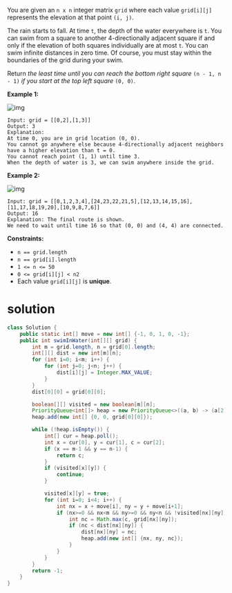 You are given an `n x n` integer matrix `grid` where each value `grid[i][j]` represents the elevation at that point `(i, j)`.

The rain starts to fall. At time `t`, the depth of the water everywhere is `t`. You can swim from a square to another 4-directionally adjacent square if and only if the elevation of both squares individually are at most `t`. You can swim infinite distances in zero time. Of course, you must stay within the boundaries of the grid during your swim.

Return *the least time until you can reach the bottom right square* `(n - 1, n - 1)` *if you start at the top left square* `(0, 0)`.

 

**Example 1:**

![img](https://assets.leetcode.com/uploads/2021/06/29/swim1-grid.jpg)

```
Input: grid = [[0,2],[1,3]]
Output: 3
Explanation:
At time 0, you are in grid location (0, 0).
You cannot go anywhere else because 4-directionally adjacent neighbors have a higher elevation than t = 0.
You cannot reach point (1, 1) until time 3.
When the depth of water is 3, we can swim anywhere inside the grid.
```

**Example 2:**

![img](https://assets.leetcode.com/uploads/2021/06/29/swim2-grid-1.jpg)

```
Input: grid = [[0,1,2,3,4],[24,23,22,21,5],[12,13,14,15,16],[11,17,18,19,20],[10,9,8,7,6]]
Output: 16
Explanation: The final route is shown.
We need to wait until time 16 so that (0, 0) and (4, 4) are connected.
```

 

**Constraints:**

- `n == grid.length`
- `n == grid[i].length`
- `1 <= n <= 50`
- `0 <= grid[i][j] < n2`
- Each value `grid[i][j]` is **unique**.

# solution

```java
class Solution {
    public static int[] move = new int[] {-1, 0, 1, 0, -1};
    public int swimInWater(int[][] grid) {
        int m = grid.length, n = grid[0].length;
        int[][] dist = new int[m][n];
        for (int i=0; i<m; i++) {
            for (int j=0; j<n; j++) {
                dist[i][j] = Integer.MAX_VALUE;
            }
        }
        dist[0][0] = grid[0][0];

        boolean[][] visited = new boolean[m][n];
        PriorityQueue<int[]> heap = new PriorityQueue<>((a, b) -> (a[2] - b[2]));
        heap.add(new int[] {0, 0, grid[0][0]});

        while (!heap.isEmpty()) {
            int[] cur = heap.poll();
            int x = cur[0], y = cur[1], c = cur[2];
            if (x == m-1 && y == n-1) {
                return c;
            }
            if (visited[x][y]) {
                continue;
            }

            visited[x][y] = true;
            for (int i=0; i<4; i++) {
                int nx = x + move[i], ny = y + move[i+1];
                if (nx>=0 && nx<m && ny>=0 && ny<n && !visited[nx][ny]) {
                    int nc = Math.max(c, grid[nx][ny]);
                    if (nc < dist[nx][ny]) {
                        dist[nx][ny] = nc;
                        heap.add(new int[] {nx, ny, nc});
                    }
                }
            }
        }
        return -1;
    }
}
```

